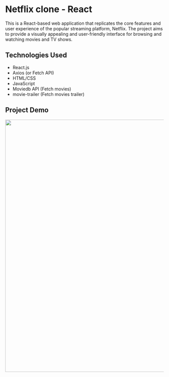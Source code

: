 # Netflix clone - React
This is a React-based web application that replicates the core features and user experience of the popular streaming platform, Netflix. The project aims to provide a visually appealing and user-friendly interface for browsing and watching movies and TV shows.

## Technologies Used
- React.js
- Axios (or Fetch API)
- HTML/CSS
- JavaScript
- Moviedb API (Fetch movies)
- movie-trailer (Fetch movies trailer)

## Project Demo
<p align="center">
  <img src="/5025e0df-ca17-422b-a5b0-269a0e022af1.gif" width="800">
</p>
